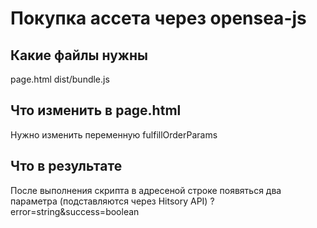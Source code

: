 # Покупка ассета через opensea-js
## Какие файлы нужны
page.html
dist/bundle.js

## Что изменить в page.html
Нужно изменить переменную fulfillOrderParams

## Что в результате
После выполнения скрипта в адресеной строке появяться два параметра (подставляются через Hitsory API)
?error=string&success=boolean